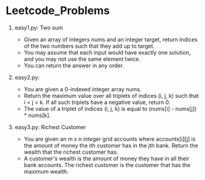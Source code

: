 # Leetcode_Problems

1. easy1.py: Two sum
    - Given an array of integers nums and an integer target, return indices of the two numbers such that they add up to target.
    - You may assume that each input would have exactly one solution, and you may not use the same element twice.
    - You can return the answer in any order.

2. easy2.py: 
    - You are given a 0-indexed integer array nums.
    - Return the maximum value over all triplets of indices (i, j, k) such that i < j < k. If all such triplets have a negative value, return 0.
    - The value of a triplet of indices (i, j, k) is equal to (nums[i] - nums[j]) * nums[k].

3. easy3.py: Richest Customer
    - You are given an m x n integer grid accounts where accounts[i][j] is the amount of money the i​​​​​​​​​​​th​​​​ customer has in the j​​​​​​​​​​​th​​​​ bank. Return the wealth that the richest customer has.
    - A customer's wealth is the amount of money they have in all their bank accounts. The richest customer is the customer that has the maximum wealth.
